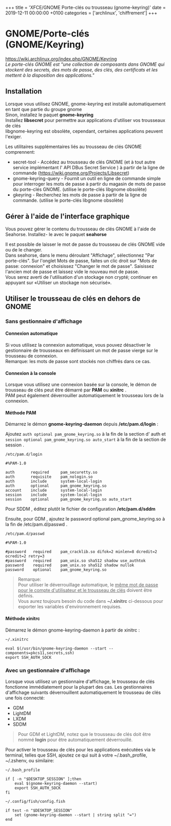 +++
title = 'XFCE/GNOME Porte-clés ou trousseau (gnome-keyring)'
date = 2019-12-11 00:00:00 +0100
categories = ['archlinux', 'chiffrement']
+++
# GNOME/Porte-clés (GNOME/Keyring)

<https://wiki.archlinux.org/index.php/GNOME/Keyring>  
*Le porte-clés GNOME est "une collection de composants dans GNOME qui stockent des secrets, des mots de passe, des clés, des certificats et les mettent à la disposition des applications."*

## Installation

Lorsque vous utilisez GNOME, gnome-keyring est installé automatiquement en tant que partie du groupe gnome  
Sinon, installez le paquet **gnome-keyring**   
Installez **libsecret** pour permettre aux applications d'utiliser vos trousseaux de clés  
libgnome-keyring est obsolète, cependant, certaines applications peuvent l'exiger.

Les utilitaires supplémentaires liés au trousseau de clés GNOME comprennent:

*    secret-tool - Accédez au trousseau de clés GNOME (et à tout autre service implémentant l' API DBus Secret Service ) à partir de la ligne de commande (https://wiki.gnome.org/Projects/Libsecret)
*    gnome-keyring-query - Fournit un outil en ligne de commande simple pour interroger les mots de passe à partir du magasin de mots de passe du porte-clés GNOME. (utilise le porte-clés libgnome obsolète) 
*    gkeyring - Recherchez les mots de passe à partir de la ligne de commande. (utilise le porte-clés libgnome obsolète) 

## Gérer à l'aide de l'interface graphique

Vous pouvez gérer le contenu du trousseau de clés GNOME à l'aide de Seahorse. Installez- le avec le paquet **seahorse**

Il est possible de laisser le mot de passe du trousseau de clés GNOME vide ou de le changer.  
Dans seahorse, dans le menu déroulant "Affichage", sélectionnez "Par porte-clés". Sur l'onglet Mots de passe, faites un clic droit sur "Mots de passe: connexion" et choisissez "Changer le mot de passe".   Saisissez l'ancien mot de passe et laissez vide le nouveau mot de passe.   
Vous serez averti de l'utilisation d'un stockage non crypté; continuer en appuyant sur «Utiliser un stockage non sécurisé».

## Utiliser le trousseau de clés en dehors de GNOME

### Sans gestionnaire d'affichage

#### Connexion automatique

Si vous utilisez la connexion automatique, vous pouvez désactiver le gestionnaire de trousseaux en définissant un mot de passe vierge sur le trousseau de connexion.  
Remarque: les mots de passe sont stockés non chiffrés dans ce cas.  

#### Connexion à la console

Lorsque vous utilisez une connexion basée sur la console, le démon de trousseau de clés peut être démarré par **PAM** ou **xinitrc** .  
PAM peut également déverrouiller automatiquement le trousseau lors de la connexion.

#### Méthode PAM

Démarrez le démon **gnome-keyring-daemon** depuis **/etc/pam.d/login** :

Ajoutez `auth optional pam_gnome_keyring.so` à la fin de la section d' auth et `session optional pam_gnome_keyring.so auto_start` à la fin de la section de session .

    /etc/pam.d/login 

```
#%PAM-1.0
 
auth       required     pam_securetty.so
auth       requisite    pam_nologin.so
auth       include      system-local-login
auth       optional     pam_gnome_keyring.so
account    include      system-local-login
session    include      system-local-login
session    optional     pam_gnome_keyring.so auto_start
```

Pour SDDM , éditez plutôt le fichier de configuration **/etc/pam.d/sddm**

Ensuite, pour GDM , ajoutez le password optional pam_gnome_keyring.so à la fin de /etc/pam.d/passwd .

    /etc/pam.d/passwd 

```
#%PAM-1.0

#password	required	pam_cracklib.so difok=2 minlen=8 dcredit=2 ocredit=2 retry=3
#password	required	pam_unix.so sha512 shadow use_authtok
password	required	pam_unix.so sha512 shadow nullok
password	optional	pam_gnome_keyring.so
```

>Remarque:  
Pour utiliser le déverrouillage automatique, le <u>même mot de passe pour le compte d'utilisateur et le trousseau de clés</u> doivent être définis.  
Vous aurez toujours besoin du code dans **~/.xinitrc** ci-dessous pour exporter les variables d'environnement requises. 

#### Méthode xinitrc

Démarrez le démon gnome-keyring-daemon à partir de xinitrc :

    ~/.xinitrc

```
eval $(/usr/bin/gnome-keyring-daemon --start --components=pkcs11,secrets,ssh)
export SSH_AUTH_SOCK
```

### Avec un gestionnaire d'affichage

Lorsque vous utilisez un gestionnaire d'affichage, le trousseau de clés fonctionne immédiatement pour la plupart des cas. Les gestionnaires d'affichage suivants déverrouillent automatiquement le trousseau de clés une fois connecté:

*    GDM
*    LightDM
*    LXDM
*    SDDM 

>Pour GDM et LightDM, notez que le trousseau de clés doit être nommé **login** pour être automatiquement déverrouillé.

Pour activer le trousseau de clés pour les applications exécutées via le terminal, telles que SSH, ajoutez ce qui suit à votre ~/.bash_profile, ~/.zshenv, ou similaire:

    ~/.bash_profile

```
if [ -n "$DESKTOP_SESSION" ];then
    eval $(gnome-keyring-daemon --start)
    export SSH_AUTH_SOCK
fi
```

    ~/.config/fish/config.fish

```
if test -n "$DESKTOP_SESSION"
    set (gnome-keyring-daemon --start | string split "=")
end
```
